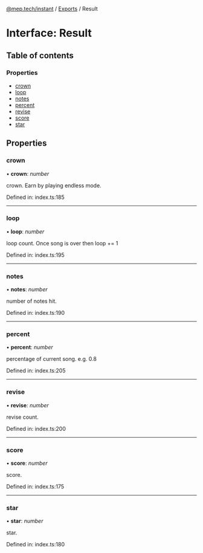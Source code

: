 [@mep.tech/instant](../DOCS.md) / [Exports](../modules.md) / Result

# Interface: Result

## Table of contents

### Properties

- [crown](result.md#crown)
- [loop](result.md#loop)
- [notes](result.md#notes)
- [percent](result.md#percent)
- [revise](result.md#revise)
- [score](result.md#score)
- [star](result.md#star)

## Properties

### crown

• **crown**: *number*

crown. Earn by playing endless mode.

Defined in: index.ts:185

___

### loop

• **loop**: *number*

loop count. Once song is over then loop += 1

Defined in: index.ts:195

___

### notes

• **notes**: *number*

number of notes hit.

Defined in: index.ts:190

___

### percent

• **percent**: *number*

percentage of current song. e.g. 0.8

Defined in: index.ts:205

___

### revise

• **revise**: *number*

revise count.

Defined in: index.ts:200

___

### score

• **score**: *number*

score.

Defined in: index.ts:175

___

### star

• **star**: *number*

star.

Defined in: index.ts:180
